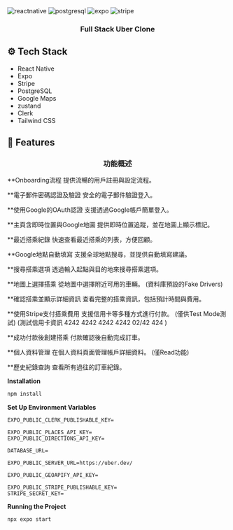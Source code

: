 

  <div>
    <img src="https://img.shields.io/badge/-React_Native-black?style=for-the-badge&logoColor=white&logo=react&color=61DAFB" alt="reactnative" />
    <img src="https://img.shields.io/badge/-PostgreSQL-black?style=for-the-badge&logoColor=white&logo=postgresql&color=4169E1" alt="postgresql" />
    <img src="https://img.shields.io/badge/-Expo-black?style=for-the-badge&logoColor=white&logo=expo&color=000020" alt="expo" />
    <img src="https://img.shields.io/badge/-Stripe-black?style=for-the-badge&logoColor=white&logo=stripe&color=008CDD" alt="stripe" />
  </div>


<h3 align="center">Full Stack Uber Clone</h3>

## <a name="tech-stack">⚙️ Tech Stack</a>

- React Native
- Expo
- Stripe
- PostgreSQL
- Google Maps
- zustand
- Clerk
- Tailwind CSS

## <a name="features">🔋 Features</a>

<h3 align="center">功能概述</h3>
**Onboarding流程
提供流暢的用戶註冊與設定流程。

**電子郵件密碼認證及驗證
安全的電子郵件驗證登入。

**使用Google的OAuth認證
支援透過Google帳戶簡單登入。

**主頁含即時位置與Google地圖
提供即時位置追蹤，並在地圖上顯示標記。

**最近搭乘紀錄
快速查看最近搭乘的列表，方便回顧。

**Google地點自動填寫
支援全球地點搜尋，並提供自動填寫建議。

**搜尋搭乘選項
透過輸入起點與目的地來搜尋搭乘選項。

**地圖上選擇搭乘
從地圖中選擇附近可用的車輛。
(資料庫預設的Fake Drivers)

**確認搭乘並顯示詳細資訊
查看完整的搭乘資訊，包括預計時間與費用。

**使用Stripe支付搭乘費用
支援信用卡等多種方式進行付款。
(僅供Test Mode測試)
(測試信用卡資訊
4242 4242 4242 4242 
02/42 424
)

**成功付款後創建搭乘
付款確認後自動完成訂車。

**個人資料管理
在個人資料頁面管理帳戶詳細資料。
(僅Read功能)

**歷史紀錄查詢
查看所有過往的訂車紀錄。



**Installation**


```bash
npm install
```

**Set Up Environment Variables**

```env
EXPO_PUBLIC_CLERK_PUBLISHABLE_KEY=

EXPO_PUBLIC_PLACES_API_KEY=
EXPO_PUBLIC_DIRECTIONS_API_KEY=

DATABASE_URL=

EXPO_PUBLIC_SERVER_URL=https://uber.dev/

EXPO_PUBLIC_GEOAPIFY_API_KEY=

EXPO_PUBLIC_STRIPE_PUBLISHABLE_KEY=
STRIPE_SECRET_KEY=
```
**Running the Project**

```bash
npx expo start
```
